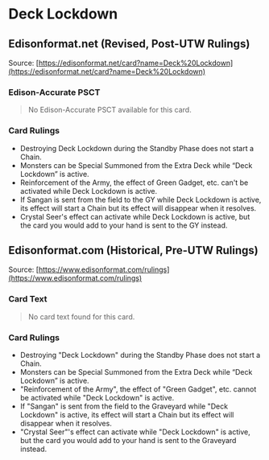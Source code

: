 # Deck Lockdown

## Edisonformat.net (Revised, Post-UTW Rulings)

Source: [https://edisonformat.net/card?name=Deck%20Lockdown](https://edisonformat.net/card?name=Deck%20Lockdown)

### Edison-Accurate PSCT

> No Edison-Accurate PSCT available for this card.

### Card Rulings

*   Destroying Deck Lockdown during the Standby Phase does not start a Chain.
*   Monsters can be Special Summoned from the Extra Deck while “Deck Lockdown” is active.
*   Reinforcement of the Army, the effect of Green Gadget, etc. can't be activated while Deck Lockdown is active.
*   If Sangan is sent from the field to the GY while Deck Lockdown is active, its effect will start a Chain but its effect will disappear when it resolves.
*   Crystal Seer's effect can activate while Deck Lockdown is active, but the card you would add to your hand is sent to the GY instead.


## Edisonformat.com (Historical, Pre-UTW Rulings)

Source: [https://www.edisonformat.com/rulings](https://www.edisonformat.com/rulings)

### Card Text

> No card text found for this card.

### Card Rulings

*   Destroying "Deck Lockdown" during the Standby Phase does not start a Chain.
*   Monsters can be Special Summoned from the Extra Deck while “Deck Lockdown” is active.
*   "Reinforcement of the Army", the effect of "Green Gadget", etc. cannot be activated while "Deck Lockdown" is active.
*   If "Sangan" is sent from the field to the Graveyard while "Deck Lockdown" is active, its effect will start a Chain but its effect will disappear when it resolves.
*   "Crystal Seer"'s effect can activate while "Deck Lockdown" is active, but the card you would add to your hand is sent to the Graveyard instead.


